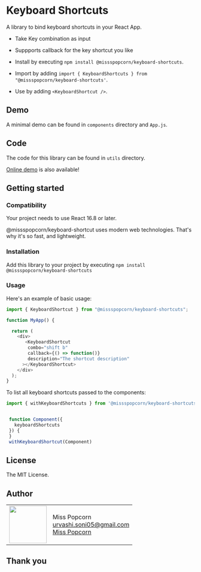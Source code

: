 # Keyboard Shortcuts

A library to bind keyboard shortcuts in your React App.

* Take Key combination as input
* Suppports callback for the key shortcut you like

* Install by executing `npm install @missspopcorn/keyboard-shortcuts`.
* Import by adding `import { KeyboardShortcuts } from "@missspopcorn/keyboard-shortcuts'`.
* Use by adding `<KeyboardShortcut />`.

## Demo

A minimal demo can be found in `components` directory and `App.js`.

## Code

The code for this library can be found in `utils` directory.

[Online demo](https://jovial-davinci-d3bd41.netlify.app/) is also available!


## Getting started

### Compatibility

Your project needs to use React 16.8 or later.

@missspopcorn/keyboard-shortcut uses modern web technologies. That's why it's so fast, and lightweight. 

### Installation

Add this library to your project by executing `npm install @missspopcorn/keyboard-shortcuts`

### Usage

Here's an example of basic usage:

```js
import { KeyboardShortcut } from "@missspopcorn/keyboard-shortcuts";

function MyApp() {

  return (
    <div>
       <KeyboardShortcut
        combo="shift b"
        callback={() => function()}
        description="The shortcut description"
      ></KeyboardShortcut>
    </div>
  );
}
```
To list all keyboard shortcuts passed to the components:

```js
import { withKeyboardShortcuts } from '@missspopcorn/keyboard-shortcuts'


 function Component({
   keyboardShortcuts
 }) {
 }
 withKeyboardShortcut(Component)
```

## License

The MIT License.

## Author

<table>
  <tr>
    <td>
      <img src="https://www.missspopcorn.com/assets/img/DP.jpg" width="100">
    </td>
    <td>
      Miss Popcorn<br />
      <a href="mailto:urvashi.soni05@gmail.com">urvashi.soni05@gmail.com</a><br />
      <a href="https://www.missspopcorn.com/">Miss Popcorn</a>
    </td>
  </tr>
</table>

## Thank you